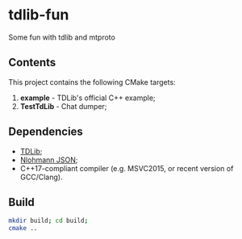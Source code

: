 # tdlib-fun
Some fun with tdlib and mtproto

## Contents
This project contains the following CMake targets:
1. **example** - TDLib's official C++ example;
2. **TestTdLib** - Chat dumper;

## Dependencies
 * [TDLib](https://github.com/tdlib/td);
 * [Nlohmann JSON](https://github.com/nlohmann/json);
 * C++17-compliant compiler (e.g. MSVC2015, or recent version of GCC/Clang).

## Build
```sh
mkdir build; cd build;
cmake ..
```
